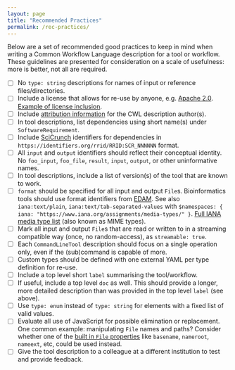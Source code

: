 ```yaml
---
layout: page
title: "Recommended Practices"
permalink: /rec-practices/
---
```


Below are a set of recommended good practices to keep in mind when writing a Common Workflow Language description for a tool or workflow. These guidelines are presented for consideration on a scale of usefulness: more is better, not all are required.

- [ ] No `type: string` descriptions for names of input or reference files/directories.
- [ ] Include a license that allows for re-use by anyone, e.g. [Apache 2.0](https://www.apache.org/licenses/LICENSE-2.0#apply). [Example of license inclusion](https://github.com/ProteinsWebTeam/ebi-metagenomics-cwl/blob/master/workflows/emg-assembly.cwl#L200).
- [ ] Include [attribution information](https://github.com/ProteinsWebTeam/ebi-metagenomics-cwl/blob/master/workflows/emg-assembly.cwl#L200) for the CWL description author(s).
- [ ] In tool descriptions, list dependencies using short name(s) under `SoftwareRequirement`.
- [ ] Include [SciCrunch](https://github.com/common-workflow-language/common-workflow-language/issues/scicrunch.org) identifiers for dependencies in `https://identifiers.org/rrid/RRID:SCR_NNNNNN` format.
- [ ] All `input` and `output` identifiers should reflect their conceptual identity. No `foo_input`, `foo_file`, `result`, `input`, `output`, or other uninformative names.
- [ ] In tool descriptions, include a list of version(s) of the tool that are known to work.
- [ ] `format` should be specified for all input and output `File`s. Bioinformatics tools should use format identifiers from [EDAM](http://edamontology.org/format_1915). See also `iana:text/plain`, `iana:text/tab-separated-values` with `$namespaces: { iana: "https://www.iana.org/assignments/media-types/" }`. [Full IANA media type list](http://www.iana.org/assignments/media-types/media-types.xhtml) (also known as MIME types).
- [ ] Mark all input and output `File`s that are read or written to in a streaming compatible way (once, no random-access), as `streamable: true`.
- [ ] Each `CommandLineTool` description should focus on a single operation only, even if the (sub)command is capable of more.
- [ ] Custom types should be defined with one external YAML per type definition for re-use.
- [ ] Include a top level short `label` summarising the tool/workflow.
- [ ] If useful, include a top level `doc` as well. This should provide a longer, more detailed description than was provided in the top level `label` (see above).
- [ ] Use `type: enum` instead of `type: string` for elements with a fixed list of valid values.
- [ ] Evaluate all use of JavaScript for possible elimination or replacement. One common example: manipulating `File` names and paths? Consider whether one of the [built in `File` properties](http://www.commonwl.org/v1.0/CommandLineTool.html#File) like `basename`, `nameroot`, `nameext`, etc, could be used instead.
- [ ] Give the tool description to a colleague at a different institution to test and provide feedback.
